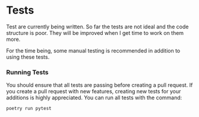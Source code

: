 # Tests
Test are currently being written. So far the tests are not ideal and the code structure is poor.
They will be improved when I get time to work on them more.

For the time being, some manual testing is recommended in addition to using these tests.

### Running Tests
You should ensure that all tests are passing before creating a pull request. If you create a pull request with new features, creating new tests for your additions is highly appreciated. You can run all tests with the command: 
```terminal
poetry run pytest
```